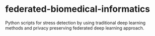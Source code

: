 # federated-biomedical-informatics
Python scripts for stress detection by using traditional deep learning methods and privacy preserving federated deep learning approach.
